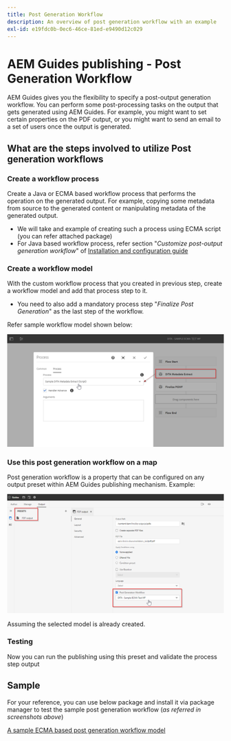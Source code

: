 ```yaml
---
title: Post Generation Workflow
description: An overview of post generation workflow with an example
exl-id: e19fdc0b-0ec6-46ce-81ed-e9490d12c029
---
```

# AEM Guides publishing - Post Generation Workflow

AEM Guides gives you the flexibility to specify a post-output generation workflow. You can perform some post-processing tasks on the output that gets generated using AEM Guides.
For example, you might want to set certain properties on the PDF output, or you might want to send an email to a set of users once the output is generated.


## What are the steps involved to utilize Post generation workflows

### Create a workflow process 

Create a Java or ECMA based workflow process that performs the operation on the generated output. For example, copying some metadata from source to the generated content or manipulating metadata of the generated output.
- We will take and example of creating such a process using ECMA script (you can refer attached package)
- For Java based workflow process, refer section "*Customize post-output generation workflow*" of [Installation and configuration guide](https://helpx.adobe.com/content/dam/help/en/xml-documentation-solution/4-2/Adobe-Experience-Manager-Guides_UUID_Installation-Configuration-Guide_EN.pdf#page=119)


### Create a workflow model

With the custom workflow process that you created in previous step, create a workflow model and add that process step to it. 
- You need to also add a mandatory process step "*Finalize Post Generation*" as the last step of the workflow. 

Refer sample workflow model shown below:

![Post generation workflow model](../assets/workflows/pgwf-workflow-model.png)


### Use this post generation workflow on a map

Post generation workflow is a property that can be configured on any output preset within AEM Guides publishing mechanism. Example:

![Post generation workflow on Output Preset](../assets/workflows/pgwf-preset-settings.png)


Assuming the selected model is already created.


### Testing

Now you can run the publishing using this preset and validate the process step output


## Sample

For your reference, you can use below package and install it via package manager to test the sample post generation workflow (*as referred in screenshots above*)

[A sample ECMA based post generation workflow model](../assets/workflows/sample-pgwf-ecma-test-wfmetadata.zip)
